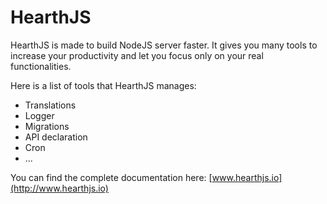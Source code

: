 # HearthJS

HearthJS is made to build NodeJS server faster. It gives you many tools to increase your productivity and let you focus only on your real functionalities.

Here is a list of tools that HearthJS manages:

- Translations
- Logger
- Migrations
- API declaration
- Cron
- ...

You can find the complete documentation here: [www.hearthjs.io](http://www.hearthjs.io)
